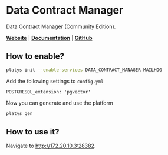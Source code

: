 # Data Contract Manager

Data Contract Manager (Community Edition).

**[Website](https://www.datacontract-manager.com/)** | **[Documentation](https://docs.datacontract-manager.com/)** | **[GitHub](https://github.com/datacontract-manager)**

## How to enable?

```bash
platys init --enable-services DATA_CONTRACT_MANAGER MAILHOG
```

Add the following settings to `config.yml`

```
POSTGRESQL_extension: 'pgvector'
```

Now you can generate and use the platform

```bash
platys gen
```

## How to use it?

Navigate to <http://172.20.10.3:28382>.
